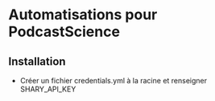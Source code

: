 # Automatisations pour PodcastScience

## Installation
* Créer un fichier credentials.yml à la racine et renseigner SHARY_API_KEY